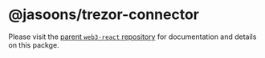 # @jasoons/trezor-connector

Please visit the [parent `web3-react` repository](https://github.com/NoahZinsmeister/web3-react) for documentation and details on this packge.
